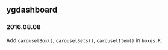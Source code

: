 <!-- README.md is generated from README.Rmd. -->
ygdashboard
-----------

### 2016.08.08

Add `carouselBox()`, `carouselSets()`, `carouselItem()` in `boxes.R`.
